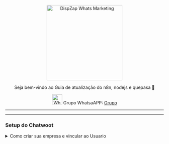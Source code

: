 <p align="center">
<img src="https://cwmkt.com.br/wp-content/uploads/2023/08/logo-github-cwmkt.svg" alt="DispZap Whats Marketing" width="240" />
<p align="center">Seja bem-vindo ao Guia de atualização do n8n, nodejs e quepasa 🚀</p>
</p>
  
<p align="center">
<img src="https://whatsapp.com/favicon.ico" alt="WhatsAPP-logo" width="32" />
<span>Grupo WhatsaAPP: </span>
<a href="https://link.cwmkt.com.br/grupo-whats" target="_blank">Grupo</a>
</p>

<hr />
<hr />

### Setup do Chatwoot

<details>
<summary>Como criar sua empresa e vincular ao Usuario</summary>

## Acesse superadmin pela url: https:/dominio/super_admin

## Coloque suas credeciais 

## Acesse opção Users

![image](https://github.com/cwmkt/setup/assets/91642837/49ed928d-afeb-430d-bb61-d495005adcaa)

## Novo Users


![image](https://github.com/cwmkt/setup/assets/91642837/718e8c8a-88ae-4317-844e-56c6095b315d)


## Coloque as informações


![image](https://github.com/cwmkt/setup/assets/91642837/b56c8273-267e-4fb6-b2e9-58e7c7f9119a)


## Clique em Create User

## Pronto sua Usuario esta criado, agora precisamos criar a Accounts


![image](https://github.com/cwmkt/setup/assets/91642837/e0fae8b4-e731-4525-9220-50af2926e8a8)


## Clique opção lateral Accounts

![image](https://github.com/cwmkt/setup/assets/91642837/1471d399-1047-4f51-b689-a8c1f0df6f71)

## New Accounts

## Adicione as informações abaixo


![image](https://github.com/cwmkt/setup/assets/91642837/710f502d-e7a8-423d-abbe-2e7eda8d73df)


## Marque as seguintes opções


![image](https://github.com/cwmkt/setup/assets/91642837/cc00fc38-5b44-4aca-afb7-690dea12e2ec)


## Clique em  Create Accounts

## Agora precisamos vincuar a conta a usuario

## Adicione usaurio criado e clique no botão > Create Accounts User


![image](https://github.com/cwmkt/setup/assets/91642837/0367bd33-04c6-49a7-adae-8e78d2f837a4)


## Pronto sua empresa foi criada com sucesso.

</details>


































